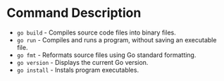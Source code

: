 # Command Description

- `go build` - Compiles source code files into binary files.
- `go run` - Compiles and runs a program, without saving an executable file.
- `go fmt` - Reformats source files using Go standard formatting.
- `go version` - Displays the current Go version.
- `go install` - Instals program executables.
